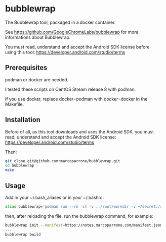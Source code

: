 # bubblewrap

The Bubblewrap tool, packaged in a docker container.

See https://github.com/GoogleChromeLabs/bubblewrap for more informations about Bubblewrap.

You must read, understand and accept the Android SDK license before using this tool: https://developer.android.com/studio/terms

## Prerequisites

podman or docker are needed.

I tested these scripts on CentOS Stream release 8 with podman.

If you use docker, replace docker=podman with docker=docker in the Makefile.

## Installation

Before of all, as this tool downloads and uses the Android SDK, you must read, understand and accept the Android SDK license: https://developer.android.com/studio/terms

Then:

```sh
git clone git@github.com:marcoparrone/bubblewrap.git
cd bubblewrap
make
```

## Usage

Add in your ~/.bash_aliases or in your ~/.bashrc:

```sh
alias bubblewrap='podman run --rm -it -v .:/root/workdir -v ~/secret:/root/secret -w /root/workdir marcoparrone/bubblewrap bubblewrap'
```

then, after reloading the file, run the bubblewrap command, for example:

```sh
bubblewrap init --manifest=https://notes.marcoparrone.com/manifest.json
...
bubblewrap build
```
